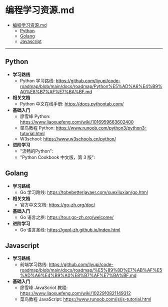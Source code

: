 # 编程学习资源.md

- [编程学习资源.md](#编程学习资源md)
  - [Python](#python)
  - [Golang](#golang)
  - [Javascript](#javascript)

---

## Python

- **学习路线**
  - Python 学习路线: <https://github.com/liyupi/code-roadmap/blob/main/docs/roadmap/Python%E5%AD%A6%E4%B9%A0%E8%B7%AF%E7%BA%BF.md>
- **相关文档**
  - Python 中文在线手册: <https://docs.pythontab.com/>
- **基础入门**
  - 廖雪峰 Python: <https://www.liaoxuefeng.com/wiki/1016959663602400>
  - 菜鸟教程 Python: <https://www.runoob.com/python3/python3-tutorial.html>
  - W3school: <https://www.w3schools.cn/python/>
- **进阶学习**
  - "流畅的Python":
  - "Python Cookbook 中文版，第 3 版":

## Golang

- **学习路线**
  - Go 学习路线: <https://tobebetterjavaer.com/xuexiluxian/go.html>
- **相关文档**
  - 官方中文文档: <https://go-zh.org/doc/>
- **基础入门**
  - Go 语言之旅: <https://tour.go-zh.org/welcome/>
- **进阶学习**
  - Go 语言圣经: <https://gopl-zh.github.io/index.html>

## Javascript

- **学习路线**
  - 前端学习路线: <https://github.com/liyupi/code-roadmap/blob/main/docs/roadmap/%E5%89%8D%E7%AB%AF%E5%AD%A6%E4%B9%A0%E8%B7%AF%E7%BA%BF.md>
- **基础入门**
  - 廖雪峰 JavaScriot 教程: <https://www.liaoxuefeng.com/wiki/1022910821149312>
  - 菜鸟教程 JavaScript: <https://www.runoob.com/js/js-tutorial.html>
